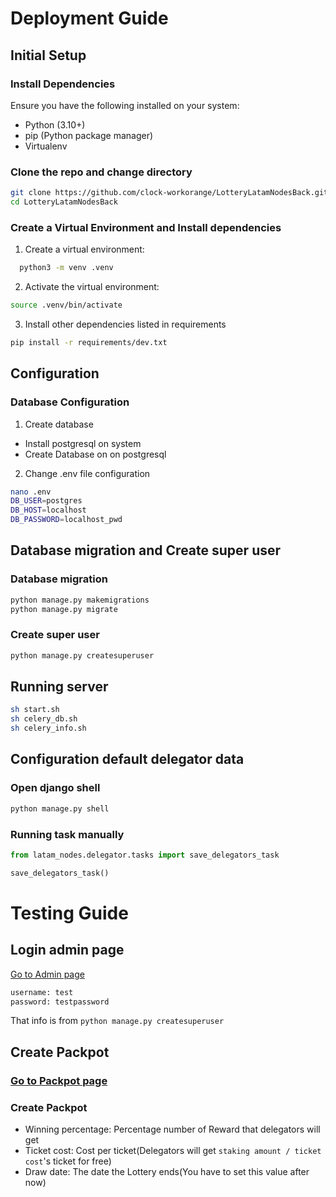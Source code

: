 # Deployment Guide

## Initial Setup
### Install Dependencies
Ensure you have the following installed on your system:
- Python (3.10+)
- pip (Python package manager)
- Virtualenv

### Clone the repo and change directory
```bash
git clone https://github.com/clock-workorange/LotteryLatamNodesBack.git
cd LotteryLatamNodesBack
```

### Create a Virtual Environment and Install dependencies
1. Create a virtual environment:
```bash
  python3 -m venv .venv
```
2. Activate the virtual environment:
```bash
source .venv/bin/activate
```
3. Install other dependencies listed in requirements
```bash
pip install -r requirements/dev.txt
```

## Configuration
### Database Configuration
1. Create database
- Install postgresql on system
- Create Database on on postgresql
2. Change .env file configuration
```bash
nano .env
DB_USER=postgres
DB_HOST=localhost
DB_PASSWORD=localhost_pwd
```

## Database migration and Create super user
### Database migration
```bash
python manage.py makemigrations
python manage.py migrate
```

### Create super user
```bash
python manage.py createsuperuser
```

## Running server
```bash
sh start.sh
sh celery_db.sh
sh celery_info.sh
```

## Configuration default delegator data
### Open django shell
```bash
python manage.py shell
```

### Running task manually
```python
from latam_nodes.delegator.tasks import save_delegators_task

save_delegators_task()
```


# Testing Guide
## Login admin page
[Go to Admin page](https://app.latamnodes.org/admin/)
```bash
username: test
password: testpassword
```
That info is from ```python manage.py createsuperuser```

## Create Packpot
### [Go to Packpot page](https://app.latamnodes.org/admin/ticket/jackpot/add/)
### Create Packpot
- Winning percentage: Percentage number of Reward that delegators will get
- Ticket cost: Cost per ticket(Delegators will get `staking amount / ticket cost`'s ticket for free)
- Draw date: The date the Lottery ends(You have to set this value after now)